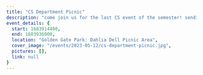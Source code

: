 ```yaml
---
title: "CS Department Picnic"
description: "come join us for the last CS event of the semester! sending off the grads, Chipotle, and fun in the park on a sunny SF day :)"
event_details: {
  start: 1683914400,
  end: 1683936000,
  location: "Golden Gate Park: Dahlia Dell Picnic Area",
  cover_image: "/events/2023-05-12/cs-department-picnic.jpg",
  pictures: [],
  link: null
}
---
```

